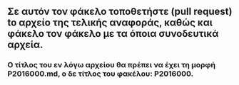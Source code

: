 ## Σε αυτόν τον φάκελο τοποθετήστε (pull request) to αρχείο της τελικής αναφοράς, καθώς και φάκελο τον φάκελο με τα όποια συνοδευτικά αρχεία.
### Ο τίτλος του εν λόγω αρχείου θα πρέπει να έχει τη μορφή **P2016000.md**, ο δε τίτλος του φακέλου: **P2016000**.
